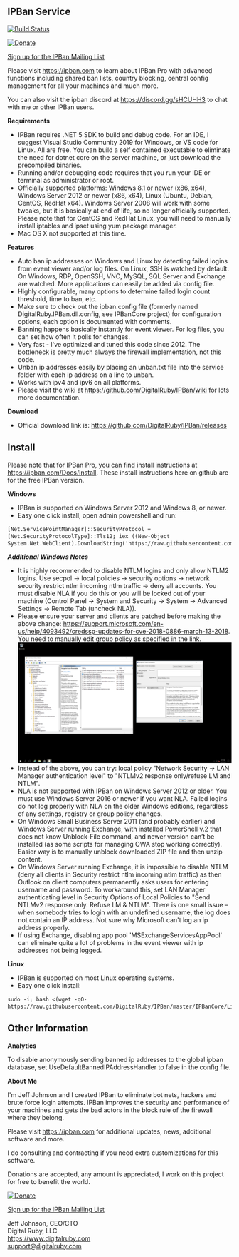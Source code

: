 IPBan Service
-----
[![Build Status](https://dev.azure.com/DigitalRuby/DigitalRuby/_apis/build/status/DigitalRuby_IPBan?branchName=master)](https://dev.azure.com/DigitalRuby/DigitalRuby/_build/latest?definitionId=4&branchName=master)

[![Donate](https://img.shields.io/badge/Donate-PayPal-green.svg)](https://www.paypal.com/cgi-bin/webscr?cmd=_s-xclick&hosted_button_id=7EJ3K33SRLU9E)

<a href="https://email.digitalruby.com/SubscribeInitial/IPBan">Sign up for the IPBan Mailing List</a>

Please visit <a href='https://ipban.com'>https://ipban.com</a> to learn about IPBan Pro with advanced functions including shared ban lists, country blocking, central config management for all your machines and much more.

You can also visit the ipban discord at https://discord.gg/sHCUHH3 to chat with me or other IPBan users.

**Requirements**
- IPBan requires .NET 5 SDK to build and debug code. For an IDE, I suggest Visual Studio Community 2019 for Windows, or VS code for Linux. All are free. You can build a self contained executable to eliminate the need for dotnet core on the server machine, or just download the precompiled binaries.
- Running and/or debugging code requires that you run your IDE or terminal as administrator or root.
- Officially supported platforms: Windows 8.1 or newer (x86, x64), Windows Server 2012 or newer (x86, x64), Linux (Ubuntu, Debian, CentOS, RedHat x64). Windows Server 2008 will work with some tweaks, but it is basically at end of life, so no longer officially supported. Please note that for CentOS and RedHat Linux, you will need to manually install iptables and ipset using yum package manager.
- Mac OS X not supported at this time.

**Features**
- Auto ban ip addresses on Windows and Linux by detecting failed logins from event viewer and/or log files. On Linux, SSH is watched by default. On Windows, RDP, OpenSSH, VNC, MySQL, SQL Server and Exchange are watched. More applications can easily be added via config file.
- Highly configurable, many options to determine failed login count threshold, time to ban, etc.
- Make sure to check out the ipban.config file (formerly named DigitalRuby.IPBan.dll.config, see IPBanCore project) for configuration options, each option is documented with comments.
- Banning happens basically instantly for event viewer. For log files, you can set how often it polls for changes.
- Very fast - I've optimized and tuned this code since 2012. The bottleneck is pretty much always the firewall implementation, not this code.
- Unban ip addresses easily by placing an unban.txt file into the service folder with each ip address on a line to unban.
- Works with ipv4 and ipv6 on all platforms.
- Please visit the wiki at https://github.com/DigitalRuby/IPBan/wiki for lots more documentation.

**Download**

- Official download link is: https://github.com/DigitalRuby/IPBan/releases

Install
------

Please note that for IPBan Pro, you can find install instructions at https://ipban.com/Docs/Install. These install instructions here on github are for the free IPBan version.

**Windows**
- IPBan is supported on Windows Server 2012 and Windows 8, or newer.
- Easy one click install, open admin powershell and run:
```
[Net.ServicePointManager]::SecurityProtocol = [Net.SecurityProtocolType]::Tls12; iex ((New-Object System.Net.WebClient).DownloadString('https://raw.githubusercontent.com/DigitalRuby/IPBan/master/IPBanCore/Windows/Scripts/install_latest.ps1'))
```

***Additional Windows Notes***
- It is highly recommended to disable NTLM logins and only allow NTLM2 logins. Use secpol -> local policies -> security options -> network security restrict ntlm incoming ntlm traffic -> deny all accounts. You must disable NLA if you do this or you will be locked out of your machine (Control Panel -> System and Security -> System -> Advanced Settings -> Remote Tab (uncheck NLA)).
- Please ensure your server and clients are patched before making the above change: https://support.microsoft.com/en-us/help/4093492/credssp-updates-for-cve-2018-0886-march-13-2018. You need to manually edit group policy as specified in the link.
![](IPBan/img/WindowsCredSSP.png)
- Instead of the above, you can try: local policy "Network Security -> LAN Manager authentication level" to "NTLMv2 response only/refuse LM and NTLM".
- NLA is not supported with IPBan on Windows Server 2012 or older. You must use Windows Server 2016 or newer if you want NLA. Failed logins do not log properly with NLA on the older Windows editions, regardless of any settings, registry or group policy changes.
- On Windows Small Business Server 2011 (and probably earlier) and Windows Server running Exchange, with installed PowerShell v.2 that does not know Unblock-File command, and newer version can’t be installed (as some scripts for managing OWA stop working correctly). Easier way is to manually unblock downloaded ZIP file and then unzip content.
- On Windows Server running Exchange, it is impossible to disable NTLM (deny all clients in Security restrict ntlm incoming ntlm traffic) as then Outlook on client computers permanently asks users for entering username and password. To workaround this, set LAN Manager authenticating level in Security Options of Local Policies to "Send NTLMv2 response only. Refuse LM & NTLM". There is one small issue – when somebody tries to login with an undefined username, the log does not contain an IP address. Not sure why Microsoft can't log an ip address properly.
- If using Exchange, disabling app pool 'MSExchangeServicesAppPool' can eliminate quite a lot of problems in the event viewer with ip addresses not being logged.

**Linux**

- IPBan is supported on most Linux operating systems.
- Easy one click install:
```
sudo -i; bash <(wget -qO- https://raw.githubusercontent.com/DigitalRuby/IPBan/master/IPBanCore/Linux/Scripts/Install.sh)
```

Other Information
------

**Analytics**

To disable anonymously sending banned ip addresses to the global ipban database, set UseDefaultBannedIPAddressHandler to false in the config file.

**About Me**

I'm Jeff Johnson and I created IPBan to eliminate bot nets, hackers and brute force login attempts. IPBan improves the security and performance of your machines and gets the bad actors in the block rule of the firewall where they belong.

Please visit <a href='https://ipban.com'>https://ipban.com</a> for additional updates, news, additional software and more.

I do consulting and contracting if you need extra customizations for this software.

Donations are accepted, any amount is appreciated, I work on this project for free to benefit the world.

[![Donate](https://img.shields.io/badge/Donate-PayPal-green.svg)](https://www.paypal.com/cgi-bin/webscr?cmd=_s-xclick&hosted_button_id=7EJ3K33SRLU9E)

<a href="https://email.digitalruby.com/SubscribeInitial/IPBan">Sign up for the IPBan Mailing List</a>

Jeff Johnson, CEO/CTO  
Digital Ruby, LLC  
https://www.digitalruby.com  
support@digitalruby.com


